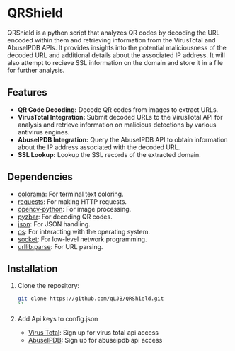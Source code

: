 # QRShield

QRShield is a python script that analyzes QR codes by decoding the URL encoded within them and retrieving information from the VirusTotal and AbuseIPDB APIs. It provides insights into the potential maliciousness of the decoded URL and additional details about the associated IP address. It will also attempt to recieve SSL information on the domain and store it in a file for further analysis.

## Features

- **QR Code Decoding:** Decode QR codes from images to extract URLs.
- **VirusTotal Integration:** Submit decoded URLs to the VirusTotal API for analysis and retrieve information on malicious detections by various antivirus engines.
- **AbuseIPDB Integration:** Query the AbuseIPDB API to obtain information about the IP address associated with the decoded URL.
- **SSL Lookup:** Lookup the SSL records of the extracted domain.

## Dependencies

- [colorama](https://pypi.org/project/colorama/): For terminal text coloring.
- [requests](https://pypi.org/project/requests/): For making HTTP requests.
- [opencv-python](https://pypi.org/project/opencv-python/): For image processing.
- [pyzbar](https://pypi.org/project/pyzbar/): For decoding QR codes.
- [json](https://docs.python.org/3/library/json.html): For JSON handling.
- [os](https://docs.python.org/3/library/os.html): For interacting with the operating system.
- [socket](https://docs.python.org/3/library/socket.html): For low-level network programming.
- [urllib.parse](https://docs.python.org/3/library/urllib.parse.html): For URL parsing.


## Installation

1. Clone the repository:

   ```bash
   git clone https://github.com/qLJB/QRShield.git
   ``
   
2. Add Api keys to config.json
   - [Virus Total](https://www.virustotal.com/gui/join-us): Sign up for virus total api access
   - [AbuseIPDB](https://www.virustotal.com/gui/join-us](https://www.abuseipdb.com/register)https://www.abuseipdb.com/register): Sign up for abuseipdb api access
